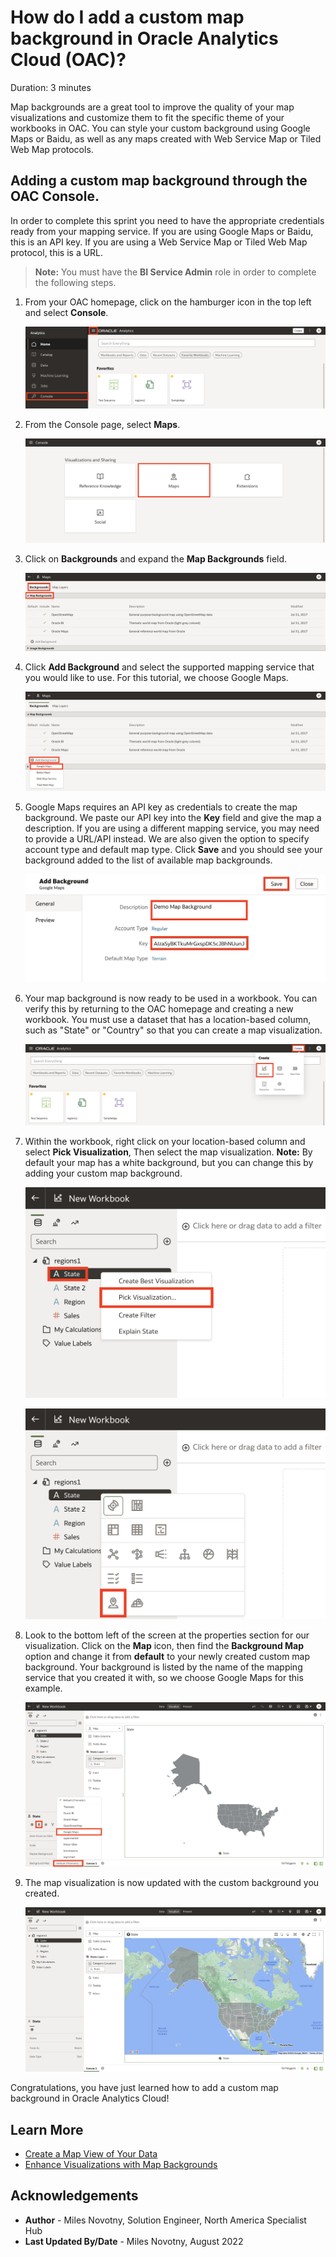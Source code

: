 # How do I add a custom map background in Oracle Analytics Cloud (OAC)?
Duration: 3 minutes

Map backgrounds are a great tool to improve the quality of your map visualizations
and customize them to fit the specific theme of your workbooks in OAC. You can style your custom background using Google Maps or Baidu, as well as any maps created with Web Service Map or
Tiled Web Map protocols.

## Adding a custom map background through the OAC Console.
In order to complete this sprint you need to have the appropriate credentials
ready from your mapping service. If you are using Google Maps or Baidu, this is an API key.
If you are using a Web Service Map or Tiled Web Map protocol, this is a URL.

>**Note:** You must have the **BI Service Admin** role in order to complete the following steps.


1. From your OAC homepage, click on the hamburger icon in the top left and select **Console**.

    ![OAC Homepage](images/oac-homepage.png)

2. From the Console page, select **Maps**.

    ![OAC Console Page](images/oac-console-page.png)

3. Click on **Backgrounds** and expand the **Map Backgrounds** field.

    ![OAC Console Maps page](images/oac-console-maps-page.png)

4. Click **Add Background** and select the supported mapping service that you would like to use. For this tutorial, we choose Google Maps.

    ![OAC Console Maps adding background](images/oac-console-maps-add-background.png)

5. Google Maps requires an API key as credentials to create the map background. We paste our API key into the **Key** field and give the map a description. If you are using a different mapping service, you may need to provide a URL/API instead. We are also given the option to specify account type and default map type. Click **Save** and you should see your background added to the list of available map backgrounds.

    ![OAC create custom map background](images/oac-add-map-background.png)

6. Your map background is now ready to be used in a workbook. You can verify this by returning to the OAC homepage
and creating a new workbook. You must use a dataset that has a location-based column, such as "State" or "Country" so that
you can create a map visualization.

    ![OAC create workbook](images/oac-create-workbook.png)

7. Within the workbook, right click on your location-based column and select
**Pick Visualization**, Then select the map visualization.
**Note:** By default your map has a white background, but you can change
this by adding your custom map background.

    ![OAC pick visualization](images/oac-pick-visualization.png)

    ![OAC choose map visualization](images/oac-map-visualization.png)

8. Look to the bottom left of the screen at the properties section for our visualization. Click on the **Map** icon, then
find the **Background Map** option and change it from **default** to your newly created custom map background. Your background is
listed by the name of the mapping service that you created it with, so we choose Google Maps for this example.

    ![OAC apply custom map background](images/oac-apply-custom-map-background.png)

9. The map visualization is now updated with the custom background you created.

    ![OAC show custom map background](images/oac-custom-map-background.png)

Congratulations, you have just learned how to add a custom map background in Oracle Analytics Cloud!


## Learn More

* [Create a Map View of Your Data](https://docs.oracle.com/en/cloud/paas/analytics-cloud/tutorial-create-map-view-of-data/#before_you_begin)
* [Enhance Visualizations with Map Backgrounds](https://docs.oracle.com/en/cloud/paas/analytics-cloud/acubi/enhance-visualizations-map-backgrounds.html)

## Acknowledgements
* **Author** - Miles Novotny, Solution Engineer, North America Specialist Hub
* **Last Updated By/Date** - Miles Novotny, August 2022
